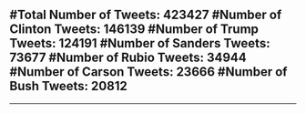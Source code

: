 #Total Number of Tweets: 423427 
#Number of Clinton Tweets: 146139
#Number of Trump Tweets: 124191
#Number of Sanders Tweets: 73677
#Number of Rubio Tweets: 34944
#Number of Carson Tweets: 23666
#Number of Bush Tweets: 20812
---
---
